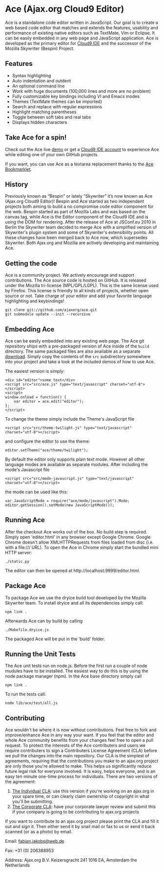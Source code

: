 Ace (Ajax.org Cloud9 Editor)
============================

Ace is a standalone code editor written in JavaScript. Our goal is to create a web based code editor that matches and extends the features, usability and performance of existing native editors such as TextMate, Vim or Eclipse. It can be easily embedded in any web page and JavaScript application. Ace is developed as the primary editor for [Cloud9 IDE](http://www.cloud9ide.com/) and the successor of the Mozilla Skywriter (Bespin) Project.

Features
--------

* Syntax highlighting
* Auto indentation and outdent
* An optional command line
* Work with huge documents (100,000 lines and more are no problem)
* Fully customizable key bindings including VI and Emacs modes
* Themes (TextMate themes can be imported)
* Search and replace with regular expressions
* Highlight matching parentheses
* Toggle between soft tabs and real tabs
* Displays hidden characters

Take Ace for a spin!
--------------------

Check out the Ace live [demo](http://ajaxorg.github.com/ace/build/editor.html) or get a [Cloud9 IDE account](http://run.cloud9ide.com) to experience Ace while editing one of your own GitHub projects.

If you want, you can use Ace as a textarea replacement thanks to the [Ace Bookmarklet](http://ajaxorg.github.com/ace/build/textarea/editor.html).

History
-------

Previously known as “Bespin” or lately “Skywriter” it’s now known as Ace (Ajax.org Cloud9 Editor)! Bespin and Ace started as two independent projects both aiming to build a no compromise code editor component for the web. Bespin started as part of Mozilla Labs and was based on the canvas tag, while Ace is the Editor component of the Cloud9 IDE and is using the DOM for rendering. After the release of Ace at JSConf.eu 2010 in Berlin the Skywriter team decided to merge Ace with a simplified version of Skywriter's plugin system and some of Skywriter's extensibility points. All these changes have been merged back to Ace now, which supersedes Skywriter. Both Ajax.org and Mozilla are actively developing and maintaining Ace.

Getting the code
----------------

Ace is a community project. We actively encourage and support contributions. The Ace source code is hosted on GitHub. It is released under the Mozilla tri-license (MPL/GPL/LGPL). This is the same license used by Firefox. This license is friendly to all kinds of projects, whether open source or not. Take charge of your editor and add your favorite language highlighting and keybindings!

    git clone git://github.com/ajaxorg/ace.git
    git submodule update --init --recursive

Embedding Ace
-------------

Ace can be easily embedded into any existing web page. The Ace git repository ships with a pre-packaged version of Ace inside of the `build` directory. The same packaged files are also available as a separate [download](https://github.com/ajaxorg/ace/downloads). Simply copy the contents of the `src` subdirectory somewhere into your project and take a look at the included demos of how to use Ace.

The easiest version is simply:

    <div id="editor">some text</div>
    <script src="src/ace.js" type="text/javascript" charset="utf-8"></script>
    <script>
    window.onload = function() {
        var editor = ace.edit("editor");
    };
    </script>
    
To change the theme simply include the Theme's JavaScript file

    <script src="src/theme-twilight.js" type="text/javascript" charset="utf-8"></script>
    
and configure the editor to use the theme:

    editor.setTheme("ace/theme/twilight");
    
By default the editor only supports plain text mode. However all other language modes are available as separate modules. After including the mode's Javascript file

    <script src="src/mode-javascript.js" type="text/javascript" charset="utf-8"></script>
    
the mode can be used like this:

    var JavaScriptMode = require("ace/mode/javascript").Mode;
    editor.getSession().setMode(new JavaScriptMode());

Running Ace
-----------

After the checkout Ace works out of the box. No build step is required. Simply open 'editor.html' in any browser except Google Chrome. Google Chrome doesn't allow XMLHTTPRequests from files loaded from disc (i.e. with a file:/// URL). To open the Ace in Chrome simply start the bundled mini HTTP server:

    ./static.py

The editor can then be opened at http://localhost:9999/editor.html.

Package Ace
-----------

To package Ace we use the dryice build tool developed by the Mozilla Skywriter team. To install dryice and all its dependencies simply call:

    npm link .

Afterwards Ace can by build by calling

    ./Makefile.dryice.js

The packaged Ace will be put in the 'build' folder.

Running the Unit Tests
----------------------

The Ace unit tests run on node.js. Before the first run a couple of node mudules have to be installed. The easiest way to do this is by using the node package manager (npm). In the Ace base directory simply call

    npm link .

To run the tests call:

    node lib/ace/test/all.js

Contributing
------------

Ace wouldn't be where it is now without contributions. Feel free to fork and improve/enhance Ace in any way your want. If you feel that the editor and whole Ace community benefits from your changes feel free to open a pull request. To protect the interests of the Ace contributers and users we require contributers to sign a Contributers License Agreement (CLA) before we pull the changes into the main repository. Our CLA is the simplest of agreements, requiring that the contributions you make to an ajax.org project are only those you're allowed to make. This helps us significantly reduce future legal risk for everyone involved. It is easy, helps everyone, and is an easy ten minute one-time process for individuals. There are two versions of the agreement:

1. [The Individual CLA](https://github.com/ajaxorg/ace/raw/master/doc/Contributor_License_Agreement-v2.pdf): use this version if you're working on an ajax.org in your spare time, or can clearly claim ownership of copyright in what you'll be submitting.
2. [The Corporate CLA](https://github.com/ajaxorg/ace/raw/master/doc/Corporate_Contributor_License_Agreement-v2.pdf): have your corporate lawyer review and submit this if your company is going to be contributing to ajax.org  projects

If you want to contribute to an ajax.org project please print the CLA and fill it out and sign it. Then either send it by snail mail or fax to us or send it back scanned (or as a photo) by email.

Email: fabian.jakobs@web.de

Fax: +31 (0) 206388953

Address: Ajax.org B.V.
  Keizersgracht 241
  1016 EA, Amsterdam
  the Netherlands